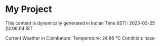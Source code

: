 # My Project

This content is dynamically generated in Indian Time (IST): 2025-03-25 23:06:04 IST


Current Weather in Coimbatore:
Temperature: 24.86 °C
Condition: haze
